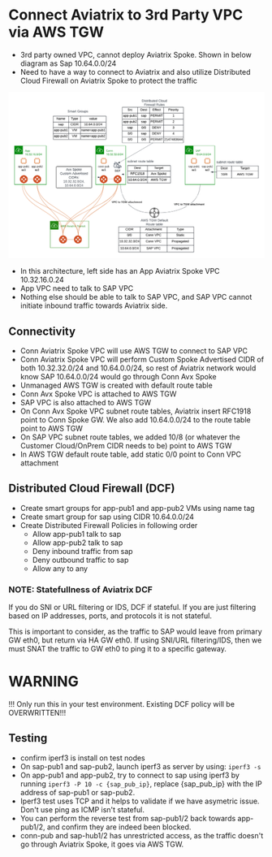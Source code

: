 # Connect Aviatrix to 3rd Party VPC via AWS TGW

- 3rd party owned VPC, cannot deploy Aviatrix Spoke. Shown in below diagram as Sap 10.64.0.0/24
- Need to have a way to connect to Aviatrix and also utilize Distributed Cloud Firewall on Aviatrix Spoke to protect the traffic

![Diagram](Avx-Spoke-DCF-3rd-party-VPC.png)

- In this architecture, left side has an App Aviatrix Spoke VPC 10.32.16.0.24
- App VPC need to talk to SAP VPC
- Nothing else should be able to talk to SAP VPC, and SAP VPC cannot initiate inbound traffic towards Aviatrix side.

## Connectivity
- Conn Aviatrix Spoke VPC will use AWS TGW to connect to SAP VPC
- Conn Aviatrix Spoke VPC will perform Custom Spoke Advertised CIDR of both 10.32.32.0/24 and 10.64.0.0/24, so rest of Aviatrix network would know SAP 10.64.0.0/24 would go through Conn Avx Spoke
- Unmanaged AWS TGW is created with default route table
- Conn Avx Spoke VPC is attached to AWS TGW
- SAP VPC is also attached to AWS TGW
- On Conn Avx Spoke VPC subnet route tables, Aviatrix insert RFC1918 point to Conn Spoke GW. We also add 10.64.0.0/24 to the route table point to AWS TGW
- On SAP VPC subnet route tables, we added 10/8 (or whatever the Customer Cloud/OnPrem CIDR needs to be) point to AWS TGW
- In AWS TGW default route table, add static 0/0 point to Conn VPC attachment

## Distributed Cloud Firewall (DCF)
- Create smart groups for app-pub1 and app-pub2 VMs using name tag
- Create smart group for sap using CIDR 10.64.0.0/24
- Create Distributed Firewall Policies in following order
    - Allow app-pub1 talk to sap
    - Allow app-pub2 talk to sap
    - Deny inbound traffic from sap
    - Deny outbound traffic to sap
    - Allow any to any

### NOTE: Statefullness of Aviatrix DCF

If you do SNI or URL filtering or IDS, DCF if stateful. If you are just filtering based on IP addresses, ports, and protocols it is not stateful.

This is important to consider, as the traffic to SAP would leave from primary GW eth0, but return via HA GW eth0. If using SNI/URL filtering/IDS, then we must SNAT the traffic to GW eth0 to ping it to a specific gateway.

# WARNING
!!! Only run this in your test environment. Existing DCF policy will be OVERWRITTEN!!!

## Testing
- confirm iperf3 is install on test nodes
- On sap-pub1 and sap-pub2, launch iperf3 as server by using: ```iperf3 -s```
- On app-pub1 and app-pub2, try to connect to sap using iperf3 by running ```iperf3 -P 10 -c {sap_pub_ip}```, replace {sap_pub_ip} with the IP address of sap-pub1 or sap-pub2.
- Iperf3 test uses TCP and it helps to validate if we have asymetric issue. Don't use ping as ICMP isn't stateful.
- You can perform the reverse test from sap-pub1/2 back towards app-pub1/2, and confirm they are indeed been blocked.
- conn-pub and sap-hub1/2 has unrestricted access, as the traffic doesn't go through Aviatrix Spoke, it goes via AWS TGW.